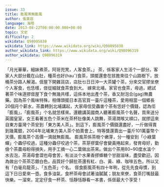 ```yaml
---
issue: 33
title: 膨風茶無膨風
author: 張美容
language: 海陸
date: 2013-08-22T00:00:00.000+08:00
topic: 文史
difficulty: 2
wikidata: Q98095838
wikidata_link: https://www.wikidata.org/wiki/Q98095838
author_wikidata_link: https://www.wikidata.org/wiki/Q98096319
author_wikidata: Q98096319
---
```

「月光華華，細妹煮茶，阿哥兜凳，人客食茶。」
茶，係客家人生活个一部分。客家人大部分戴在山肚，種茶也好(hauˇ)食茶，頭擺還會在㧡擔來往个山路樹下，放桶茶分路人解渴。𠊎屋下開雜貨店，店肚乜日日沖一大茶罐个茶，分來交官摎坐尞个人客食，也恁樣，𠊎從細就食茶食到大。
嫁來北埔，家官也食茶，毋過，總試著茶个味道摎𠊎屋下食个無幾共樣，這係本地出產个茶，香又耐泡合(gag)無農藥。因為茶个風味特殊，相傳頭擺日本高官買一臺斤這種茶，愛用相當一個鄉長20個月个薪水，茶農轉到北埔講起，大家毋信受蟲害个茶有恁好个價錢，認為佢「膨風」，「膨風茶」个名就恁樣來。還聽講英國商人聽著膨風茶个名聲，買來送分英國皇室，女王看著五色个茶米在茶杯肚像美人跳舞，茶湯潤喉又順口，就摎這來自東方臺灣个茶安到「東方美人茶」。到這下，膨風茶个價錢還盡好，一斤做得賣到幾萬銀，2004年北埔東方美人茶个拍賣會上，特等獎還賣出一臺斤101萬臺幣个天價，膨風茶个高價一滴就無膨風。
膨風茶係茶樹个嫩芽，分一種安到「小綠葉蟬」个蟲仔咬過，這種分蟲仔咬過个茶，茶芽摎葉仔會變黃捲起來，發育毋好，勤儉个茶農毋盼得損失，用手工摘一心二葉做出茶來。做出个茶用80~90度水溫个水去泡，茶湯毋會澀也毋會苦，有淡淡个水果香摎蜂糖个甘甜滋味，盡受歡迎。因為做出个茶茶芯銀白色，品質好个歸批茶還有紅、白、黃、綠、咖啡五色，所以又有「白毫烏龍茶」、「五色茶」个名。
𠊎食膨風茶有四十年咧，從先先食毋慣，到這下日日愛來一壺。食多油氣，食杯茶毋會試著油膩膩；朋友來尞，食茶打嘴鼓最快樂。一溜來，定定仔食一杯茶、恬靜恬靜看一本書，係𠊎最大个享受！